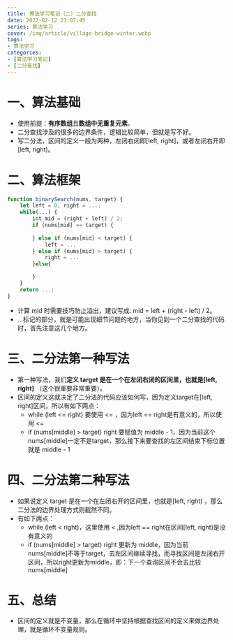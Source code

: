 ```yaml
---
title: 算法学习笔记（二）二分查找
date: 2022-02-12 21:07:45
series: 算法学习
cover: /img/article/village-bridge-winter.webp
tags:
- 算法学习
categories:
- [算法学习笔记]
- [二分查找]
---
```


# 一、算法基础

* 使用前提：**有序数组**且**数组中无重复元素**。
* 二分查找涉及的很多的边界条件，逻辑比较简单，但就是写不好。
* 写二分法，区间的定义一般为两种，左闭右闭即[left, right]，或者左闭右开即[left, right)。

# 二、算法框架

```js
function binarySearch(nums, target) {
    let left = 0, right = ...;
    while(...) {
        int mid = (right + left) / 2;
        if (nums[mid] == target) {
            ...
        } else if (nums[mid] < target) {
            left = ...
        } else if (nums[mid] > target) {
            right = ...
        }else{

        }
    }
    return ...;
}
```
* 计算 mid 时需要技巧防止溢出，建议写成: mid = left + (right - left) / 2。
* ...标记的部分，就是可能出现细节问题的地方，当你见到一个二分查找的代码时，首先注意这几个地方。

# 三、二分法第一种写法

* 第一种写法，我们**定义 target 是在一个在左闭右闭的区间里，也就是[left, right]** （这个很重要非常重要）。
* 区间的定义这就决定了二分法的代码应该如何写，因为定义target在[left, right]区间，所以有如下两点：
    * while (left <= right) 要使用 <= ，因为left == right是有意义的，所以使用 <=
    * if (nums[middle] > target) right 要赋值为 middle - 1，因为当前这个nums[middle]一定不是target，那么接下来要查找的左区间结束下标位置就是 middle - 1

# 四、二分法第二种写法

* 如果说定义 target 是在一个在左闭右开的区间里，也就是[left, right) ，那么二分法的边界处理方式则截然不同。
* 有如下两点：
    * while (left < right)，这里使用 < ,因为left == right在区间[left, right)是没有意义的
    * if (nums[middle] > target) right 更新为 middle，因为当前nums[middle]不等于target，去左区间继续寻找，而寻找区间是左闭右开区间，所以right更新为middle，即：下一个查询区间不会去比较nums[middle]

# 五、总结

* 区间的定义就是不变量，那么在循环中坚持根据查找区间的定义来做边界处理，就是循环不变量规则。